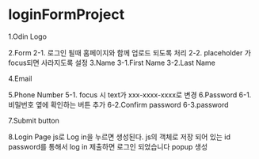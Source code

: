 # loginFormProject

1.Odin Logo

2.Form
    2-1. 로그인 될때 홈페이지와 함께 업로드 되도록 처리
    2-2. placeholder 가 focus되면 사라지도록 설정
3.Name
    3-1.First Name
    3-2.Last Name

4.Email

5.Phone Number
    5-1. focus 시 text가 xxx-xxxx-xxxx로 변경
6.Password
    6-1. 비밀번호 옆에 확인하는 버튼 추가
    6-2.Confirm password
    6-3.password

7.Submit button

8.Login Page
js로 Log in을 누르면 생성된다. js의 객체로 저장 되어 있는 id password를 통해서 log in 제출하면 로그인 되었습니다 popup 생성